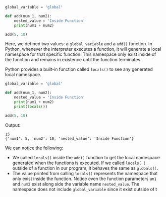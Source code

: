 ```Python
global_variable = 'global'

def add(num_1, num2):
	nested_value = 'Inside Function'
	print(num1 + num2)

add(5, 10)
```
Here, we defined two values: a `global_variable` and a `add()` function. In Python, whenever the interpreter executes a function, it will generate a local namespace for that specific function. This namespace only exist inside of the function and remains in existence until the function terminates.

Python provides a built-in function called `locals()` to see any generated local namespace. 

```Python
global_variable = 'global'

def add(num_1, num2):
	nested_value = 'Inside Function'
	print(num1 + num2)
	print(locals())

add(5, 10)
```

Output:

```
15
{'num1': 5, 'num2': 10, 'nested_value': 'Inside Function'}

```

We can notice the following:
- We called `locals()` inside the `add()` function to get the local namespace generated when the functions is executed. If we called `locals( )` outside of a function in our program, it behaves the same as `globals()`.
- The value printed from calling `locals()` represents the namespace that only exist inside the function. Notice even the function parameters `um1` and `num2` exist along side the variable name `nested_value`. The namespace does not include `global_variable` since it exist outside of t